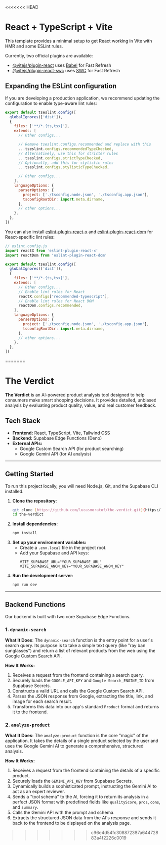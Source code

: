 <<<<<<< HEAD
# React + TypeScript + Vite

This template provides a minimal setup to get React working in Vite with HMR and some ESLint rules.

Currently, two official plugins are available:

- [@vitejs/plugin-react](https://github.com/vitejs/vite-plugin-react/blob/main/packages/plugin-react) uses [Babel](https://babeljs.io/) for Fast Refresh
- [@vitejs/plugin-react-swc](https://github.com/vitejs/vite-plugin-react/blob/main/packages/plugin-react-swc) uses [SWC](https://swc.rs/) for Fast Refresh

## Expanding the ESLint configuration

If you are developing a production application, we recommend updating the configuration to enable type-aware lint rules:

```js
export default tseslint.config([
  globalIgnores(['dist']),
  {
    files: ['**/*.{ts,tsx}'],
    extends: [
      // Other configs...

      // Remove tseslint.configs.recommended and replace with this
      ...tseslint.configs.recommendedTypeChecked,
      // Alternatively, use this for stricter rules
      ...tseslint.configs.strictTypeChecked,
      // Optionally, add this for stylistic rules
      ...tseslint.configs.stylisticTypeChecked,

      // Other configs...
    ],
    languageOptions: {
      parserOptions: {
        project: ['./tsconfig.node.json', './tsconfig.app.json'],
        tsconfigRootDir: import.meta.dirname,
      },
      // other options...
    },
  },
])
```

You can also install [eslint-plugin-react-x](https://github.com/Rel1cx/eslint-react/tree/main/packages/plugins/eslint-plugin-react-x) and [eslint-plugin-react-dom](https://github.com/Rel1cx/eslint-react/tree/main/packages/plugins/eslint-plugin-react-dom) for React-specific lint rules:

```js
// eslint.config.js
import reactX from 'eslint-plugin-react-x'
import reactDom from 'eslint-plugin-react-dom'

export default tseslint.config([
  globalIgnores(['dist']),
  {
    files: ['**/*.{ts,tsx}'],
    extends: [
      // Other configs...
      // Enable lint rules for React
      reactX.configs['recommended-typescript'],
      // Enable lint rules for React DOM
      reactDom.configs.recommended,
    ],
    languageOptions: {
      parserOptions: {
        project: ['./tsconfig.node.json', './tsconfig.app.json'],
        tsconfigRootDir: import.meta.dirname,
      },
      // other options...
    },
  },
])
```
=======
# The Verdict

**The Verdict** is an AI-powered product analysis tool designed to help consumers make smart shopping decisions. It provides detailed, unbiased analysis by evaluating product quality, value, and real customer feedback.

## Tech Stack

- **Frontend:** React, TypeScript, Vite, Tailwind CSS
- **Backend:** Supabase Edge Functions (Deno)
- **External APIs:**
  - Google Custom Search API (for product searching)
  - Google Gemini API (for AI analysis)

---

## Getting Started

To run this project locally, you will need Node.js, Git, and the Supabase CLI installed.

1.  **Clone the repository:**
    ```bash
    git clone [https://github.com/lucasmoratof/the-verdict.git](https://github.com/lucasmoratof/the-verdict.git)
    cd the-verdict
    ```
2.  **Install dependencies:**
    ```bash
    npm install
    ```
3.  **Set up your environment variables:**
    * Create a `.env.local` file in the project root.
    * Add your Supabase and API keys:
        ```
        VITE_SUPABASE_URL="YOUR_SUPABASE_URL"
        VITE_SUPABASE_ANON_KEY="YOUR_SUPABASE_ANON_KEY"
        ```
4.  **Run the development server:**
    ```bash
    npm run dev
    ```

---

## Backend Functions

Our backend is built with two core Supabase Edge Functions.

### 1. `dynamic-search`

**What It Does:**
The `dynamic-search` function is the entry point for a user's search query. Its purpose is to take a simple text query (like "ray ban sunglasses") and return a list of relevant products from the web using the Google Custom Search API.

**How It Works:**
1.  Receives a request from the frontend containing a search query.
2.  Securely loads the `GOOGLE_API_KEY` and `Google Search_ENGINE_ID` from Supabase Secrets.
3.  Constructs a valid URL and calls the Google Custom Search API.
4.  Parses the JSON response from Google, extracting the title, link, and image for each search result.
5.  Transforms this data into our app's standard `Product` format and returns it to the frontend.

### 2. `analyze-product`

**What It Does:**
The `analyze-product` function is the core "magic" of the application. It takes the details of a single product selected by the user and uses the Google Gemini AI to generate a comprehensive, structured analysis.

**How It Works:**
1.  Receives a request from the frontend containing the details of a specific product.
2.  Securely loads the `GEMINI_API_KEY` from Supabase Secrets.
3.  Dynamically builds a sophisticated prompt, instructing the Gemini AI to act as an expert reviewer.
4.  Sends a "tool schema" to the AI, forcing it to return its analysis in a perfect JSON format with predefined fields like `qualityScore`, `pros`, `cons`, and `summary`.
5.  Calls the Gemini API with the prompt and schema.
6.  Extracts the structured JSON data from the AI's response and sends it back to the frontend to be displayed on the analysis page.
>>>>>>> c96e4d54fc308872387a64472883a4f2226c0019
